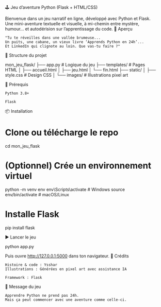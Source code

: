 🕹️ Jeu d’aventure Python (Flask + HTML/CSS)

Bienvenue dans un jeu narratif en ligne, développé avec Python et Flask.
Une mini-aventure textuelle et visuelle, à mi-chemin entre mystère, humour… et autodérision sur l’apprentissage du code.
🚀 Aperçu

    "Tu te réveilles dans une vallée brumeuse...
    Un puits, une cabane, un vieux livre ‘Apprends Python en 24h’...
    Et LinkedIn qui clignote au loin. Que vas-tu faire ?"

📁 Structure du projet

mon_jeu_flask/
├── app.py                  # Logique du jeu
├── templates/              # Pages HTML
│   ├── accueil.html
│   ├── jeu.html
│   └── fin.html
├── static/
│   ├── style.css           # Design CSS
│   └── images/             # Illustrations pixel art

🧰 Prérequis

    Python 3.8+

    Flask

📦 Installation

# Clone ou télécharge le repo
cd mon_jeu_flask

# (Optionnel) Crée un environnement virtuel
python -m venv env
env\Scripts\activate        # Windows
source env/bin/activate     # macOS/Linux

# Installe Flask
pip install flask

▶️ Lancer le jeu

python app.py

Puis ouvre http://127.0.0.1:5000 dans ton navigateur.
🎨 Crédits

    Histoire & code : Ysshar
    Illustrations : Générées en pixel art avec assistance IA

    Framework : Flask

🧠 Message du jeu

    Apprendre Python ne prend pas 24h.
    Mais ça peut commencer avec une aventure comme celle-ci.
